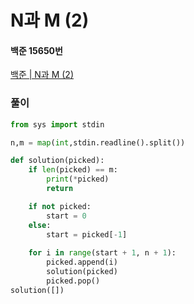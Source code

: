 # N과 M (2)
#### 백준 15650번
[백준 | N과 M (2)](https://www.acmicpc.net/problem/15650)
### 풀이
```python
from sys import stdin

n,m = map(int,stdin.readline().split())

def solution(picked):
    if len(picked) == m:
        print(*picked)
        return

    if not picked:
        start = 0
    else:
        start = picked[-1]
        
    for i in range(start + 1, n + 1):
        picked.append(i)
        solution(picked)
        picked.pop()
solution([])
```
